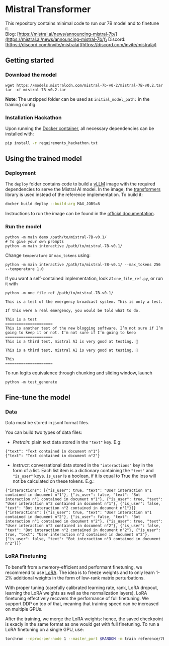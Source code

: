 # Mistral Transformer

This repository contains minimal code to run our 7B model and to finetune it.\
Blog: [https://mistral.ai/news/announcing-mistral-7b/](https://mistral.ai/news/announcing-mistral-7b/)\
Discord: [https://discord.com/invite/mistralai](https://discord.com/invite/mistralai)

## Getting started

### Download the model

```
wget https://models.mistralcdn.com/mistral-7b-v0-2/mistral-7B-v0.2.tar
tar -xf mistral-7B-v0.2.tar
```

**Note**: The unzipped folder can be used as `initial_model_path:` in the training config.

### Installation Hackathon

Upon running the [Docker container](http://ghcr.io/coreweave/ml-containers/torch-extras:a5a99e8-nccl-cuda12.2.2-ubuntu22.04-nccl2.19.3-1-torch2.2.0-vision0.17.0-audio2.2.0), all necessary dependencies can be installed with:

```bash
pip install -r requirements_hackathon.txt
```

## Using the trained model

### Deployment

The `deploy` folder contains code to build a [vLLM](https://github.com/vllm-project/vllm) image with the required dependencies to serve the Mistral AI model. In the image, the [transformers](https://github.com/huggingface/transformers/) library is used instead of the reference implementation. To build it:

```bash
docker build deploy --build-arg MAX_JOBS=8
```

Instructions to run the image can be found in the [official documentation](https://docs.mistral.ai/quickstart).

### Run the model

```
python -m main demo /path/to/mistral-7B-v0.1/
# To give your own prompts
python -m main interactive /path/to/mistral-7B-v0.1/
```

Change `temperature` or `max_tokens` using:

```
python -m main interactive /path/to/mistral-7B-v0.1/ --max_tokens 256 --temperature 1.0
```

If you want a self-contained implementation, look at `one_file_ref.py`, or run it with

```
python -m one_file_ref /path/to/mistral-7B-v0.1/

This is a test of the emergency broadcast system. This is only a test.

If this were a real emergency, you would be told what to do.

This is a test
=====================
This is another test of the new blogging software. I’m not sure if I’m going to keep it or not. I’m not sure if I’m going to keep
=====================
This is a third test, mistral AI is very good at testing. 🙂

This is a third test, mistral AI is very good at testing. 🙂

This
=====================
```

To run logits equivalence through chunking and sliding window, launch

```
python -m test_generate
```

## Fine-tune the model

### Data

Data must be stored in jsonl format files.

You can build two types of data files:

- _Pretrain_: plain text data stored in the `"text"` key. E.g:

```jsonl
{"text": "Text contained in document n°1"}
{"text": "Text contained in document n°2"}
```

- _Instruct_: conversational data stored in the `"interactions"` key in the form of a list. Each list item is a dictionary containing the `"text"` and `"is_user"` keys. `is_user` is a boolean, if it is equal to True the loss will not be calculated on these tokens. E.g.:

```jsonl
{"interactions": [{"is_user": true, "text": "User interaction n°1 contained in document n°1"}, {"is_user": false, "text": "Bot interaction n°1 contained in document n°1"}, {"is_user": true, "text": "User interaction n°2 contained in document n°1"}, {"is_user": false, "text": "Bot interaction n°2 contained in document n°1"}]}
{"interactions": [{"is_user": true, "text": "User interaction n°1 contained in document n°2"}, {"is_user": false, "text": "Bot interaction n°1 contained in document n°2"}, {"is_user": true, "text": "User interaction n°2 contained in document n°2"}, {"is_user": false, "text": "Bot interaction n°2 contained in document n°2"}, {"is_user": true, "text": "User interaction n°3 contained in document n°2"}, {"is_user": false, "text": "Bot interaction n°3 contained in document n°2"}]}
```

### LoRA Finetuning

To benefit from a memory-efficient and performant finetuning, we recommend to use [LoRA](https://arxiv.org/abs/2106.09685). The idea is to freeze weights and to only learn 1-2% additional weights in the form of low-rank matrix perturbations.

With proper tuning (carefully calibrated learning rate, rank, LoRA dropout, learning the LoRA weights as well as the normalization layers), LoRA finetuning effectively recovers the performance of full finetuning. We support DDP on top of that, meaning that training speed can be increased on multiple GPUs.

After the training, we merge the LoRA weights: hence, the saved checkpoint is exacly in the same format as one would get with full finetuning. To run a LoRA finetuning on a single GPU, use:

```bash
torchrun --nproc-per-node 1 --master_port $RANDOM -m train reference/7B_lora.yaml
```
